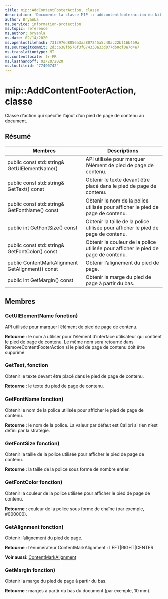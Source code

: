 ```yaml
---
title: mip::AddContentFooterAction, classe
description: 'Documente la classe MIP :: addcontentfooteraction du kit de développement logiciel (SDK) Microsoft Information Protection (MIP).'
author: BryanLa
ms.service: information-protection
ms.topic: reference
ms.author: bryanla
ms.date: 02/14/2020
ms.openlocfilehash: 7313976d8856a3aa807245a5c48ac22bf16b469a
ms.sourcegitcommit: 2d3c638fb576f3f074330a33d077db0cf0e7d4e7
ms.translationtype: MT
ms.contentlocale: fr-FR
ms.lasthandoff: 02/20/2020
ms.locfileid: "77490742"
---
```

# <a name="class-mipaddcontentfooteraction"></a>mip::AddContentFooterAction, classe 
Classe d’action qui spécifie l’ajout d’un pied de page de contenu au document.
  
## <a name="summary"></a>Résumé
 Membres                        | Descriptions                                
--------------------------------|---------------------------------------------
public const std::string& GetUIElementName()  |  API utilisée pour marquer l’élément de pied de page de contenu.
public const std::string& GetText() const  |  Obtenir le texte devant être placé dans le pied de page de contenu.
public const std::string& GetFontName() const  |  Obtenir le nom de la police utilisée pour afficher le pied de page de contenu.
public int GetFontSize() const  |  Obtenir la taille de la police utilisée pour afficher le pied de page de contenu.
public const std::string& GetFontColor() const  |  Obtenir la couleur de la police utilisée pour afficher le pied de page de contenu.
public ContentMarkAlignment GetAlignment() const  |  Obtenir l’alignement du pied de page.
public int GetMargin() const  |  Obtenir la marge du pied de page à partir du bas.
  
## <a name="members"></a>Membres
  
### <a name="getuielementname-function"></a>GetUIElementName fonction)
API utilisée pour marquer l’élément de pied de page de contenu.

  
**Retourne** : le nom à utiliser pour l’élément d’interface utilisateur qui contient le pied de page de contenu. Le même nom sera retourné dans RemoveContentFooterAction si le pied de page de contenu doit être supprimé.
  
### <a name="gettext-function"></a>GetText, fonction
Obtenir le texte devant être placé dans le pied de page de contenu.

  
**Retourne** : le texte du pied de page de contenu.
  
### <a name="getfontname-function"></a>GetFontName fonction)
Obtenir le nom de la police utilisée pour afficher le pied de page de contenu.

  
**Retourne** : le nom de la police. La valeur par défaut est Calibri si rien n’est défini par la stratégie.
  
### <a name="getfontsize-function"></a>GetFontSize fonction)
Obtenir la taille de la police utilisée pour afficher le pied de page de contenu.

  
**Retourne** : la taille de la police sous forme de nombre entier.
  
### <a name="getfontcolor-function"></a>GetFontColor fonction)
Obtenir la couleur de la police utilisée pour afficher le pied de page de contenu.

  
**Retourne** : couleur de la police sous forme de chaîne (par exemple, #000000).
  
### <a name="getalignment-function"></a>GetAlignment fonction)
Obtenir l’alignement du pied de page.

  
**Retourne** : l’énumérateur ContentMarkAlignment : LEFT|RIGHT|CENTER. 
  
**Voir aussi**: [ContentMarkAlignment](mip-enums-and-structs.md#contentmarkalignment-enum)
  
### <a name="getmargin-function"></a>GetMargin fonction)
Obtenir la marge du pied de page à partir du bas.

  
**Retourne** : marges à partir du bas du document (par exemple, 10 mm).